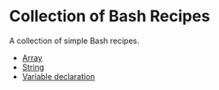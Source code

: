 # Collection of Bash Recipes

A collection of simple Bash recipes.

* [Array](array)
* [String](string)
* [Variable declaration](declare)
